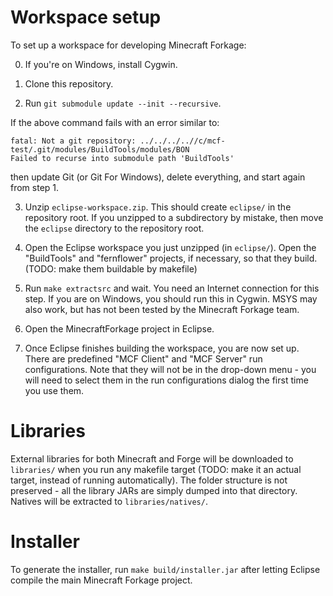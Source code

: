Workspace setup
===============

To set up a workspace for developing Minecraft Forkage:

0. If you're on Windows, install Cygwin.

1. Clone this repository.

2. Run `git submodule update --init --recursive`.

  If the above command fails with an error similar to:

	fatal: Not a git repository: ../../../..//c/mcf-test/.git/modules/BuildTools/modules/BON
	Failed to recurse into submodule path 'BuildTools'

  then update Git (or Git For Windows), delete everything, and
  start again from step 1.

3. Unzip `eclipse-workspace.zip`. This should create `eclipse/` in the  repository root.
   If you unzipped to a subdirectory by mistake, then move the `eclipse` directory to the
   repository root.

4. Open the Eclipse workspace you just unzipped (in `eclipse/`). Open the "BuildTools"
   and "fernflower" projects, if necessary, so that they build. (TODO: make them buildable
   by makefile)

5. Run `make extractsrc` and wait. You need an Internet connection for this step.
   If you are on Windows, you should run this in Cygwin.
   MSYS may also work, but has not been tested by the Minecraft Forkage team.

6. Open the MinecraftForkage project in Eclipse.

7. Once Eclipse finishes building the workspace, you are now set up.
   There are predefined "MCF Client" and "MCF Server" run configurations. Note that they
   will not be in the drop-down menu - you will need to select them in the run configurations
   dialog the first time you use them.



Libraries
=========

External libraries for both Minecraft and Forge will be downloaded to `libraries/` when you run
any makefile target (TODO: make it an actual target, instead of running automatically). The folder
structure is not preserved - all the library JARs are simply dumped into that directory.
Natives will be extracted to `libraries/natives/`.


Installer
=========

To generate the installer, run `make build/installer.jar` after letting Eclipse compile the main
Minecraft Forkage project.